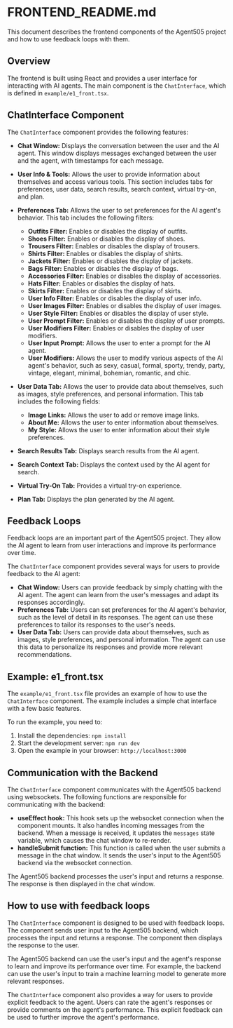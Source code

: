 # FRONTEND_README.md

This document describes the frontend components of the Agent505 project and how to use feedback loops with them.

## Overview

The frontend is built using React and provides a user interface for interacting with AI agents. The main component is the `ChatInterface`, which is defined in `example/e1_front.tsx`.

## ChatInterface Component

The `ChatInterface` component provides the following features:

- **Chat Window:** Displays the conversation between the user and the AI agent. This window displays messages exchanged between the user and the agent, with timestamps for each message.

- **User Info & Tools:** Allows the user to provide information about themselves and access various tools. This section includes tabs for preferences, user data, search results, search context, virtual try-on, and plan.

- **Preferences Tab:** Allows the user to set preferences for the AI agent's behavior. This tab includes the following filters:
    - **Outfits Filter:** Enables or disables the display of outfits.
    - **Shoes Filter:** Enables or disables the display of shoes.
    - **Trousers Filter:** Enables or disables the display of trousers.
    - **Shirts Filter:** Enables or disables the display of shirts.
    - **Jackets Filter:** Enables or disables the display of jackets.
    - **Bags Filter:** Enables or disables the display of bags.
    - **Accessories Filter:** Enables or disables the display of accessories.
    - **Hats Filter:** Enables or disables the display of hats.
    - **Skirts Filter:** Enables or disables the display of skirts.
    - **User Info Filter:** Enables or disables the display of user info.
    - **User Images Filter:** Enables or disables the display of user images.
    - **User Style Filter:** Enables or disables the display of user style.
    - **User Prompt Filter:** Enables or disables the display of user prompts.
    - **User Modifiers Filter:** Enables or disables the display of user modifiers.
    - **User Input Prompt:** Allows the user to enter a prompt for the AI agent.
    - **User Modifiers:** Allows the user to modify various aspects of the AI agent's behavior, such as sexy, casual, formal, sporty, trendy, party, vintage, elegant, minimal, bohemian, romantic, and chic.

- **User Data Tab:** Allows the user to provide data about themselves, such as images, style preferences, and personal information. This tab includes the following fields:
    - **Image Links:** Allows the user to add or remove image links.
    - **About Me:** Allows the user to enter information about themselves.
    - **My Style:** Allows the user to enter information about their style preferences.

- **Search Results Tab:** Displays search results from the AI agent.

- **Search Context Tab:** Displays the context used by the AI agent for search.

- **Virtual Try-On Tab:** Provides a virtual try-on experience.

- **Plan Tab:** Displays the plan generated by the AI agent.

## Feedback Loops

Feedback loops are an important part of the Agent505 project. They allow the AI agent to learn from user interactions and improve its performance over time.

The `ChatInterface` component provides several ways for users to provide feedback to the AI agent:

- **Chat Window:** Users can provide feedback by simply chatting with the AI agent. The agent can learn from the user's messages and adapt its responses accordingly.
- **Preferences Tab:** Users can set preferences for the AI agent's behavior, such as the level of detail in its responses. The agent can use these preferences to tailor its responses to the user's needs.
- **User Data Tab:** Users can provide data about themselves, such as images, style preferences, and personal information. The agent can use this data to personalize its responses and provide more relevant recommendations.

## Example: e1_front.tsx

The `example/e1_front.tsx` file provides an example of how to use the `ChatInterface` component. The example includes a simple chat interface with a few basic features.

To run the example, you need to:

1. Install the dependencies: `npm install`
2. Start the development server: `npm run dev`
3. Open the example in your browser: `http://localhost:3000`

## Communication with the Backend

The `ChatInterface` component communicates with the Agent505 backend using websockets. The following functions are responsible for communicating with the backend:

- **useEffect hook:** This hook sets up the websocket connection when the component mounts. It also handles incoming messages from the backend. When a message is received, it updates the `messages` state variable, which causes the chat window to re-render.
- **handleSubmit function:** This function is called when the user submits a message in the chat window. It sends the user's input to the Agent505 backend via the websocket connection.

The Agent505 backend processes the user's input and returns a response. The response is then displayed in the chat window.

## How to use with feedback loops

The `ChatInterface` component is designed to be used with feedback loops. The component sends user input to the Agent505 backend, which processes the input and returns a response. The component then displays the response to the user.

The Agent505 backend can use the user's input and the agent's response to learn and improve its performance over time. For example, the backend can use the user's input to train a machine learning model to generate more relevant responses.

The `ChatInterface` component also provides a way for users to provide explicit feedback to the agent. Users can rate the agent's responses or provide comments on the agent's performance. This explicit feedback can be used to further improve the agent's performance.
